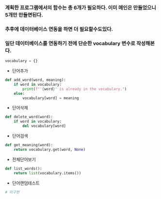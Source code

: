### 계획한 프로그램에서의 함수는 총 6개가 필요하다. 이미 메인은 만들었으니 5개만 만들면된다. 
### 추후에 데이터베이스 연동을 하면 더 필요할수도있다.
### 일단 데이터베이스를 연동하기 전에 단순한 vocabulary 변수로 작성해본다.

```python
vocabulary = {}
```
- 단어추가
```python
def add_word(word, meaning):
    if word in vocabulary:
        print(f"'{word}' is already in the vocabulary.")
    else:
        vocabulary[word] = meaning
```
- 단어삭제
```python
def delete_word(word):
    if word in vocabulary:
        del vocabulary[word]
``` 
- 단어검색
```python
def get_meaning(word):
    return vocabulary.get(word, None)
```
- 전체단어보기
```python
def list_words():
    return list(vocabulary.items())
```
- 단어랜덤테스트
```python
# 미구현
```
